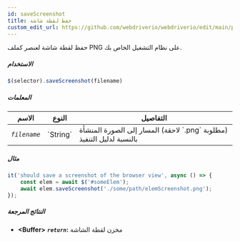 ```yaml
---
id: saveScreenshot
title: حفظ لقطة شاشة
custom_edit_url: https://github.com/webdriverio/webdriverio/edit/main/packages/webdriverio/src/commands/element/saveScreenshot.ts
---
```


حفظ لقطة شاشة لعنصر كملف PNG على نظام التشغيل الخاص بك.

##### الاستخدام

```js
$(selector).saveScreenshot(filename)
```

##### المعلمات

<table>
  <thead>
    <tr>
      <th>الاسم</th><th>النوع</th><th>التفاصيل</th>
    </tr>
  </thead>
  <tbody>
    <tr>
      <td><code><var>filename</var></code></td>
      <td>`String`</td>
      <td>المسار إلى الصورة المنشأة (لاحقة `.png` مطلوبة) بالنسبة لدليل التنفيذ</td>
    </tr>
  </tbody>
</table>

##### مثال

```js title="saveScreenshot.js"
it('should save a screenshot of the browser view', async () => {
    const elem = await $('#someElem');
    await elem.saveScreenshot('./some/path/elemScreenshot.png');
});
```

##### النتائج المرجعة

- **&lt;Buffer&gt;**
            **<code><var>return</var></code>:**             مخزن لقطة الشاشة